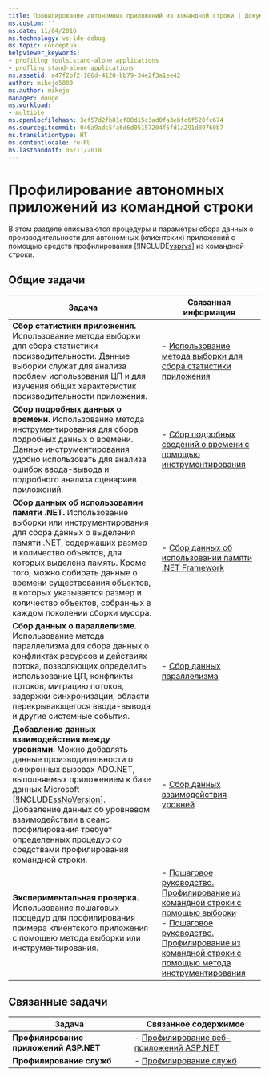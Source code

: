 ```yaml
---
title: Профилирование автономных приложений из командной строки | Документы Майкрософт
ms.custom: ''
ms.date: 11/04/2016
ms.technology: vs-ide-debug
ms.topic: conceptual
helpviewer_keywords:
- profillng tools,stand-alone applications
- profling stand-alone applications
ms.assetid: a47f2bf2-186d-4120-bb79-34e2f3a1ee42
author: mikejo5000
ms.author: mikejo
manager: douge
ms.workload:
- multiple
ms.openlocfilehash: 3ef57d2fb81ef88d15c3ad0fa3ebfc6f520fc674
ms.sourcegitcommit: 046a9adc5fa6d6d05157204f5fd1a291d89760b7
ms.translationtype: HT
ms.contentlocale: ru-RU
ms.lasthandoff: 05/11/2018
---
```

# <a name="command-line-profiling-of-stand-alone-applications"></a>Профилирование автономных приложений из командной строки
В этом разделе описываются процедуры и параметры сбора данных о производительности для автономных (клиентских) приложений с помощью средств профилирования [!INCLUDE[vsprvs](../code-quality/includes/vsprvs_md.md)] из командной строки.  
  
## <a name="common-tasks"></a>Общие задачи  
  
|Задача|Связанная информация|  
|----------|---------------------|  
|**Сбор статистики приложения.** Использование метода выборки для сбора статистики производительности. Данные выборки служат для анализа проблем использования ЦП и для изучения общих характеристик производительности приложения.|-   [Использование метода выборки для сбора статистики приложения](../profiling/collecting-application-statistics-for-stand-alone-applications.md)|  
|**Сбор подробных данных о времени.** Использование метода инструментирования для сбора подробных данных о времени. Данные инструментирования удобно использовать для анализа ошибок ввода-вывода и подробного анализа сценариев приложений.|-   [Сбор подробных сведений о времени с помощью инструментирования](../profiling/collecting-detailed-timing-data-for-a-stand-alone-application.md)|  
|**Сбор данных об использовании памяти .NET.** Использование выборки или инструментирования для сбора данных о выделения памяти .NET, содержащих размер и количество объектов, для которых выделена память. Кроме того, можно собирать данные о времени существования объектов, в которых указывается размер и количество объектов, собранных в каждом поколении сборки мусора.|-   [Сбор данных об использовании памяти .NET Framework](../profiling/collecting-dotnet-framework-memory-data-for-stand-alone-applications.md)|  
|**Сбор данных о параллелизме.** Использование метода параллелизма для сбора данных о конфликтах ресурсов и действиях потока, позволяющих определить использование ЦП, конфликты потоков, миграцию потоков, задержки синхронизации, области перекрывающегося ввода-вывода и другие системные события.|-   [Сбор данных параллелизма](../profiling/collecting-concurrency-data-for-stand-alone-applications.md)|  
|**Добавление данных взаимодействия между уровнями.** Можно добавлять данные производительности о синхронных вызовах ADO.NET, выполняемых приложением к базе данных Microsoft [!INCLUDE[ssNoVersion](../data-tools/includes/ssnoversion_md.md)]. Добавление данных об уровневом взаимодействии в сеанс профилирования требует определенных процедур со средствами профилирования командной строки.|-   [Сбор данных взаимодействия уровней](../profiling/adding-tier-interaction-data-from-the-command-line.md)|  
|**Экспериментальная проверка.** Использование пошаговых процедур для профилирования примера клиентского приложения с помощью метода выборки или инструментирования.|-   [Пошаговое руководство. Профилирование из командной строки с помощью выборки](../profiling/walkthrough-command-line-profiling-using-sampling.md)<br />-   [Пошаговое руководство. Профилирование из командной строки с помощью метода инструментирования](../profiling/walkthrough-command-line-profiling-using-instrumentation.md)|  
  
## <a name="related-tasks"></a>Связанные задачи  
  
|Задача|Связанное содержимое|  
|----------|---------------------|  
|**Профилирование приложений ASP.NET**|-   [Профилирование веб-приложений ASP.NET](../profiling/command-line-profiling-of-aspnet-web-applications.md)|  
|**Профилирование служб**|-   [Профилирование служб](../profiling/command-line-profiling-of-services.md)|